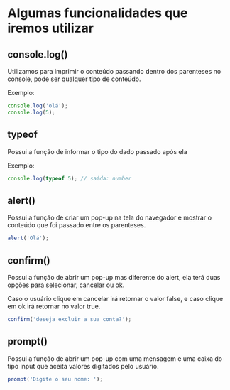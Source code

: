 # Algumas funcionalidades que iremos utilizar

## console.log()

Utilizamos para imprimir o conteúdo passando dentro dos parenteses no console, pode ser qualquer tipo de conteúdo.

Exemplo:

```js
console.log('olá');
console.log(5);
```

## typeof

 Possui a função de informar o tipo do dado passado após ela

 Exemplo:

 ```js
console.log(typeof 5); // saída: number
 ```

 ## alert()
 Possui a função de criar um pop-up na tela do navegador e mostrar o conteúdo que foi passado entre os parenteses.

 ```js
alert('Olá');
 ```

 ## confirm()
 Possui a função de abrir um pop-up mas diferente do alert, ela terá duas opções para selecionar, cancelar ou ok.

 Caso o usuário clique em cancelar irá retornar o valor false, e caso clique em ok irá retornar no valor true.

 ```js
confirm('deseja excluir a sua conta?');
 ```

 ## prompt()
 Possui a função de abrir um pop-up com uma mensagem e uma caixa do tipo input que aceita valores digitados pelo usuário.

 ```js
prompt('Digite o seu nome: ');
 ```
